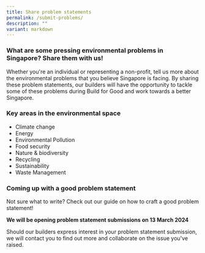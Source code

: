 ```yaml
---
title: Share problem statements
permalink: /submit-problems/
description: ""
variant: markdown
---
```

### **What are some pressing environmental problems in Singapore? Share them with us!**

Whether you're an individual or representing a non-profit, tell us more about the environmental problems that you believe Singapore is facing. By sharing these problem statements, our builders will have the opportunity to tackle some of these problems during Build for Good and work towards a better Singapore.

### Key areas in the environmental space

* Climate change
* Energy
* Environmental Pollution
* Food security
* Nature & biodiversity
* Recycling
* Sustainability
* Waste Management

### Coming up with a good problem statement
Not sure what to write? Check out our guide on how to craft a good problem statement!



**We will be opening problem statement submissions on 13 March 2024**

Should our builders express interest in your problem statement submission, we will contact you to find out more and collaborate on the issue you've raised. 
